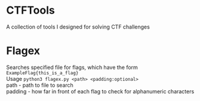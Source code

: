 # CTFTools
A collection of tools I designed for solving CTF challenges

# Flagex
  Searches specified file for flags, which have the form ``ExampleFlag{this_is_a_flag}``<br>
  Usage ```python3 flagex.py <path> <padding:optional>```<br>
  path - path to file to search<br>
  padding - how far in front of each flag to check for alphanumeric characters
